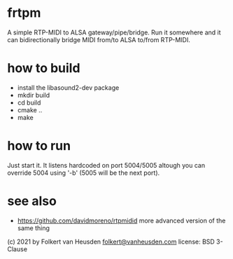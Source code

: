 # frtpm
A simple RTP-MIDI to ALSA gateway/pipe/bridge.
Run it somewhere and it can bidirectionally bridge MIDI from/to ALSA to/from RTP-MIDI.


# how to build
* install the libasound2-dev package
* mkdir build
* cd build
* cmake ..
* make


# how to run
Just start it. It listens hardcoded on port 5004/5005 altough you can override 5004 using '-b' (5005 will be the next port).


# see also
* https://github.com/davidmoreno/rtpmidid more advanced version of the same thing


(c) 2021 by Folkert van Heusden <folkert@vanheusden.com>
license: BSD 3-Clause
